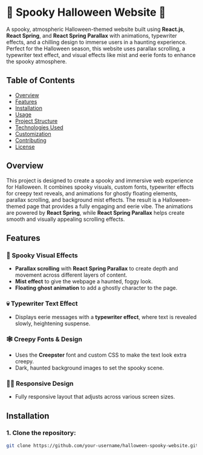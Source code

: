 # 🎃 Spooky Halloween Website 🎃

A spooky, atmospheric Halloween-themed website built using **React.js**, **React Spring**, and **React Spring Parallax** with animations, typewriter effects, and a chilling design to immerse users in a haunting experience. Perfect for the Halloween season, this website uses parallax scrolling, a typewriter text effect, and visual effects like mist and eerie fonts to enhance the spooky atmosphere.

## Table of Contents

- [Overview](#overview)
- [Features](#features)
- [Installation](#installation)
- [Usage](#usage)
- [Project Structure](#project-structure)
- [Technologies Used](#technologies-used)
- [Customization](#customization)
- [Contributing](#contributing)
- [License](#license)

## Overview

This project is designed to create a spooky and immersive web experience for Halloween. It combines spooky visuals, custom fonts, typewriter effects for creepy text reveals, and animations for ghostly floating elements, parallax scrolling, and background mist effects. The result is a Halloween-themed page that provides a fully engaging and eerie vibe. The animations are powered by **React Spring**, while **React Spring Parallax** helps create smooth and visually appealing scrolling effects.

## Features

### 👻 Spooky Visual Effects
- **Parallax scrolling** with **React Spring Parallax** to create depth and movement across different layers of content.
- **Mist effect** to give the webpage a haunted, foggy look.
- **Floating ghost animation** to add a ghostly character to the page.

### 💀 Typewriter Text Effect
- Displays eerie messages with a **typewriter effect**, where text is revealed slowly, heightening suspense.

### 🕸 Creepy Fonts & Design
- Uses the **Creepster** font and custom CSS to make the text look extra creepy.
- Dark, haunted background images to set the spooky scene.

### 🧛‍♂️ Responsive Design
- Fully responsive layout that adjusts across various screen sizes.

## Installation

### 1. Clone the repository:

```bash
git clone https://github.com/your-username/halloween-spooky-website.git
